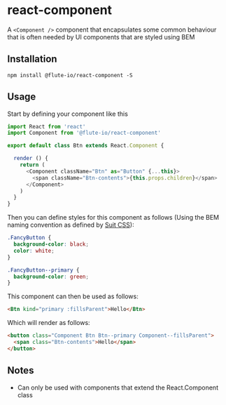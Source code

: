 # react-component
A `<Component />` component that encapsulates some common behaviour that is often needed by UI components that are styled using BEM

## Installation
```
npm install @flute-io/react-component -S
```

## Usage

Start by defining your component like this

```js
import React from 'react'
import Component from '@flute-io/react-component'

export default class Btn extends React.Component {

  render () {
    return (
      <Component className="Btn" as="Button" {...this}>
        <span className="Btn-contents">{this.props.children}</span>
      </Component>
    )
  }
}
```

Then you can define styles for this component as follows (Using the BEM naming convention as defined by [Suit CSS](https://suitcss.github.io/)):

```css
.FancyButton {
  background-color: black;
  color: white;
}

.FancyButton--primary {
  background-color: green;
}

```

This component can then be used as follows:

```html
<Btn kind="primary :fillsParent">Hello</Btn>
```

Which will render as follows: 

```html
<button class="Component Btn Btn--primary Component--fillsParent">
  <span class="Btn-contents">Hello</span>
</button>
```

## Notes
* Can only be used with components that extend the React.Component class



